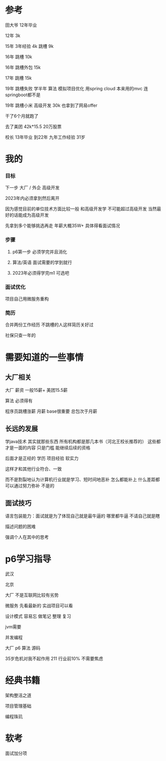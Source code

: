 # 参考

田大爷  12年毕业

12年   3k

15年   3年经验  4k    跳槽  9k

16年   跳槽  10k

16年   跳槽外包  15k

17年   跳槽  15k

19年  跳槽失败   学半年  算法   模拟项目优化  用spring cloud  本来用的mvc  连springboot都不是

19年  跳槽小米 高级开发  30k    也拿到了网易offer

干了6个月就跑了

去了美团   42k*15.5  20万股票



校长 13年毕业    到22年 九年工作经验  31岁

# 我的

### 目标

下一步   大厂 / 外企    高级开发 

2023年内必须拿到然后离开 

因为感觉目前的单位技术方面比较一般  和高级开发学 不可能超过高级开发  当然最好的话能成为高级开发

先拿到多个能够挑选再走   年薪大概35W+    具体得看面试情况  

### 步骤

1.  p6第一步 必须学完并且消化
2. 算法/英语  面试需要的学到就行

3. 2023年必须得学完m1  可选吧

### 面试优化

项目自己用微服务重构

### 简历

合并两份工作经历  不跳槽的人这样简历关好过

社保只查一年的

# 需要知道的一些事情

## 大厂相关

大厂 薪资 一般15薪+  美团15.5薪

算法 必须得有

程序员跳槽涨薪 月薪 base很重要   总包次于月薪

## 长远的发展

学java技术  其实就那些东西 所有机构都是那几本书（河北王校长推荐的） 这些都才是一面的内容  只是门槛  能继续后续的资格

后面才是正经的   学历 项目经验  软实力

这样才和其他行业符合、一致   

而不是割裂地认为计算机行业就是学习、短时间地恶补 怎么都能补上  什么差距都可以通过努力弥补 不是的

## 面试技巧

语言包装能力：面试就是为了体现自己就是最牛逼的 哪里都牛逼 不请自己就是瞎

描述问题的困难

强调个人在其中的思考

  

# p6学习指导

武汉

北京  

大厂   不是互联网比较有劣势

微服务   先看最新的  实战项目可以看

设计模式  容易忘  做笔记   整理  复习

jvm需要 

并发编程



大厂  p6  算法  源码  



35岁危机对我不起作用   211 行业前10%   不需要焦虑 

# 经典书籍

架构整洁之道

项目管理基础

编程珠玑

# 软考

面试加分项